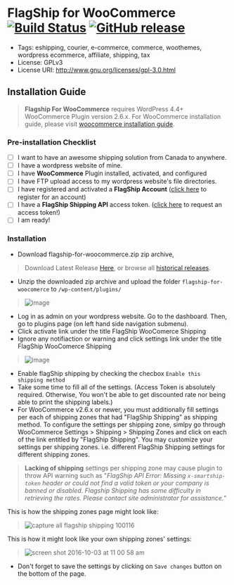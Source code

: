 # FlagShip for WooCommerce [![Build Status](https://travis-ci.org/flagshipcompany/flagship-for-woocommerce.svg?branch=master)](https://travis-ci.org/flagshipcompany/flagship-for-woocommerce) [![GitHub release](https://img.shields.io/github/release/qubyte/rubidium.svg?maxAge=2592000)](https://github.com/flagshipcompany/flagship-for-woocommerce/releases/latest)

- Tags: eshipping, courier, e-commerce, commerce, woothemes, wordpress ecommerce, affiliate, shipping, tax
- License: GPLv3
- License URI: http://www.gnu.org/licenses/gpl-3.0.html

## Installation Guide
> **Flagship For WooCommerce** requires WordPress 4.4+ WooCommerce Plugin version 2.6.x. For WooCommerce installation guide, please visit [woocommerce installation guide](https://docs.woothemes.com/document/installing-uninstalling-woocommerce/). 

### Pre-installation Checklist
- [ ] I want to have an awesome shipping solution from Canada to anywhere.
- [ ] I have a wordpress website of mine.
- [ ] I have **WooCommerce** Plugin installed, activated, and configured
- [ ] I have FTP upload access to my wordpress website's file directories.
- [ ] I have registered and activated a **FlagShip Account** ([click here](https://smartship.flagshipcompany.com/company/register) to register for an account)
- [ ] I have a **FlagShip Shipping API** access token. ([click here](https://auth.smartship.io/tokens/) to request an access token!)
- [ ] I am ready!

### Installation
- Download flagship-for-woocommerce.zip zip archive, 

> Download Latest Release [Here](https://github.com/flagshipcompany/flagship-for-woocommerce/releases/latest), or browse all [historical releases](https://github.com/flagshipcompany/flagship-for-woocommerce/releases).

- Unzip the downloaded zip archive and upload the folder `flagship-for-woocomerce` to `/wp-content/plugins/`

> ![image](https://cloud.githubusercontent.com/assets/5373898/13267492/8964cfc6-da4b-11e5-9104-6f2b668861fd.png)

- Log in as admin on your wordpress website. Go to the dashboard. Then, go to plugins page (on left hand side navigation submenu).
- Click activate link under the title FlagShip WooComerce Shipping
- Ignore any notifiaction or warning and click settings link under the title FlagShip WooComerce Shipping

> ![image](https://cloud.githubusercontent.com/assets/5373898/13267802/243b6414-da4d-11e5-9fc6-ed6ae38f0e06.png)

- Enable flagShip shipping by checking the checbox `Enable this shipping method`
- Take some time to fill all of the settings. (Access Token is absolutely required. Otherwise, You won't be able to get discounted rate nor being able to print the shipping labels.)
- For WooCommerce v2.6.x or newer, you must additionally fill settings per each of shipping zones that had "FlagShip Shipping" as shipping method. To configure the settings per shipping zone, simlpy go through WooCommerce Settings > Shipping > Shipping Zones and click on each of the link entitled by "FlagShip Shipping". You may customize your settings per shipping zones. i.e. different FlagShip Shipping settings for different shipping zones. 

> **Lacking of shipping** settings per shipping zone may cause plugin to throw API warning such as "_FlagShip API Error:
Missing `x-smartship-token` header or could not find a valid token or your company is banned or disabled. Flagship Shipping has some difficulty in retrieving the rates. Please contact site administrator for assistance._"

This is how the shipping zones page might look like:

> ![capture all flagship shipping 100116](https://cloud.githubusercontent.com/assets/5373898/19041682/fa13c97e-8956-11e6-8907-df3f6728c1d1.png)

This is how it might look like your own shipping zones' settings:

> ![screen shot 2016-10-03 at 11 00 58 am](https://cloud.githubusercontent.com/assets/5373898/19042098/bbaabd94-8958-11e6-89d3-7aad04ded212.png)


- Don't forget to save the settings by clicking on `Save changes` button on the bottom of the page.

